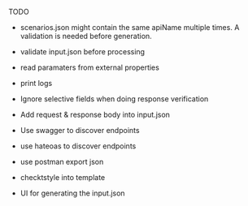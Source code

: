 TODO

* scenarios.json might contain the same apiName multiple times. A validation is needed before generation.
* validate input.json before processing
* read paramaters from external properties
* print logs


* Ignore selective fields when doing response verification
* Add request & response body into input.json
* Use swagger to discover endpoints
* use hateoas to discover endpoints
* use postman export json
* checktstyle into template
* UI for generating the input.json